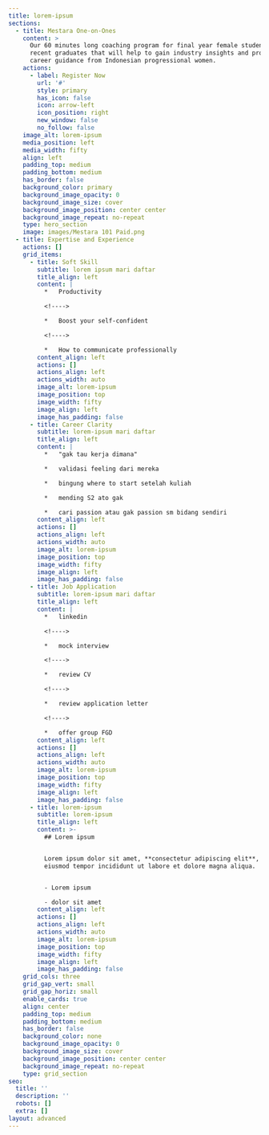 ```yaml
---
title: lorem-ipsum
sections:
  - title: Mestara One-on-Ones
    content: >
      Our 60 minutes long coaching program for final year female students or
      recent graduates that will help to gain industry insights and provide
      career guidance from Indonesian progressional women.
    actions:
      - label: Register Now
        url: '#'
        style: primary
        has_icon: false
        icon: arrow-left
        icon_position: right
        new_window: false
        no_follow: false
    image_alt: lorem-ipsum
    media_position: left
    media_width: fifty
    align: left
    padding_top: medium
    padding_bottom: medium
    has_border: false
    background_color: primary
    background_image_opacity: 0
    background_image_size: cover
    background_image_position: center center
    background_image_repeat: no-repeat
    type: hero_section
    image: images/Mestara 101 Paid.png
  - title: Expertise and Experience
    actions: []
    grid_items:
      - title: Soft Skill
        subtitle: lorem ipsum mari daftar
        title_align: left
        content: |
          *   Productivity

          <!---->

          *   Boost your self-confident

          <!---->

          *   How to communicate professionally
        content_align: left
        actions: []
        actions_align: left
        actions_width: auto
        image_alt: lorem-ipsum
        image_position: top
        image_width: fifty
        image_align: left
        image_has_padding: false
      - title: Career Clarity
        subtitle: lorem-ipsum mari daftar
        title_align: left
        content: |
          *   "gak tau kerja dimana"

          *   validasi feeling dari mereka

          *   bingung where to start setelah kuliah

          *   mending S2 ato gak

          *   cari passion atau gak passion sm bidang sendiri
        content_align: left
        actions: []
        actions_align: left
        actions_width: auto
        image_alt: lorem-ipsum
        image_position: top
        image_width: fifty
        image_align: left
        image_has_padding: false
      - title: Job Application
        subtitle: lorem-ipsum mari daftar
        title_align: left
        content: |
          *   linkedin

          <!---->

          *   mock interview

          <!---->

          *   review CV

          <!---->

          *   review application letter

          <!---->

          *   offer group FGD
        content_align: left
        actions: []
        actions_align: left
        actions_width: auto
        image_alt: lorem-ipsum
        image_position: top
        image_width: fifty
        image_align: left
        image_has_padding: false
      - title: lorem-ipsum
        subtitle: lorem-ipsum
        title_align: left
        content: >-
          ## Lorem ipsum


          Lorem ipsum dolor sit amet, **consectetur adipiscing elit**, sed do
          eiusmod tempor incididunt ut labore et dolore magna aliqua.


          - Lorem ipsum

          - dolor sit amet
        content_align: left
        actions: []
        actions_align: left
        actions_width: auto
        image_alt: lorem-ipsum
        image_position: top
        image_width: fifty
        image_align: left
        image_has_padding: false
    grid_cols: three
    grid_gap_vert: small
    grid_gap_horiz: small
    enable_cards: true
    align: center
    padding_top: medium
    padding_bottom: medium
    has_border: false
    background_color: none
    background_image_opacity: 0
    background_image_size: cover
    background_image_position: center center
    background_image_repeat: no-repeat
    type: grid_section
seo:
  title: ''
  description: ''
  robots: []
  extra: []
layout: advanced
---
```

